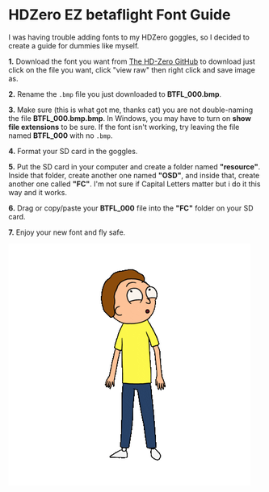 # **HDZero EZ betaflight Font Guide**

I was having trouble adding fonts to my HDZero goggles, so I decided to create a guide for dummies like myself.

**1.** Download the font you want from [The HD-Zero GitHub](https://github.com/hd-zero/hdzero-osd-font-library/tree/main/BTFL) to download just click on the file you want, click "view raw" then right click and save image as. 

**2.** Rename the `.bmp` file you just downloaded to **BTFL_000.bmp**.

**3.** Make sure (this is what got me, thanks cat) you are not double-naming the file **BTFL_000.bmp.bmp**. In Windows, you may have to turn on **show file extensions** to be sure. If the font isn't working, try leaving the file named **BTFL_000** with no `.bmp`.

**4.** Format your SD card in the goggles.

**5.** Put the SD card in your computer and create a folder named **"resource"**. Inside that folder, create another one named **"OSD"**, and inside that, create another one called **"FC"**. I'm not sure if Capital Letters matter but i do it this way and it works.

**6.** Drag or copy/paste your **BTFL_000** file into the **"FC"** folder on your SD card.

**7.** Enjoy your new font and fly safe.

![Morty Gif](https://github.com/rotsling/ez-hdzero-fonts/blob/main/morty.gif)
